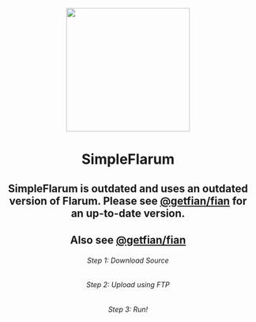 <div align="center">

<a href="https://www.mrfake.name/ghpromo" target="_blank"><img src="https://mrfake.name/ghpromo/promo.png" height="250"></a>

# SimpleFlarum

## SimpleFlarum is outdated and uses an outdated version of Flarum. Please see [@getfian/fian](https://github.com/getfian/fian) for an up-to-date version.

## Also see [@getfian/fian](https://github.com/getfian/fian)

###### Step 1: Download Source

###### Step 2: Upload using FTP

###### Step 3: Run!


</div>
